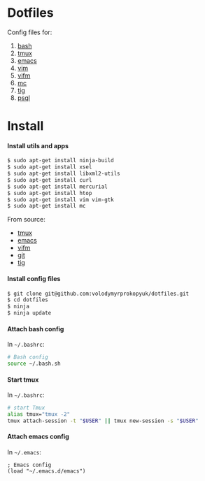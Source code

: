 # Dotfiles

Config files for:

1. [bash](http://www.gnu.org/software/bash/)
1. [tmux](http://tmux.github.io/)
1. [emacs](http://www.gnu.org/software/emacs/)
1. [vim](http://www.vim.org/)
1. [vifm](http://vifm.info/)
1. [mc](https://www.midnight-commander.org/)
1. [tig](https://github.com/jonas/tig)
1. [psql](http://www.postgresql.org/docs/9.4/static/app-psql.html)

# Install

#### Install utils and apps

```bash
$ sudo apt-get install ninja-build
$ sudo apt-get install xsel
$ sudo apt-get install libxml2-utils
$ sudo apt-get install curl
$ sudo apt-get install mercurial
$ sudo apt-get install htop
$ sudo apt-get install vim vim-gtk
$ sudo apt-get install mc
```

From source:

- [tmux](https://tmux.github.io/)
- [emacs](https://www.gnu.org/software/emacs/)
- [vifm](http://vifm.info/)
- [git](https://git-scm.com/)
- [tig](https://github.com/jonas/tig)

#### Install config files

```bash
$ git clone git@github.com:volodymyrprokopyuk/dotfiles.git
$ cd dotfiles
$ ninja
$ ninja update
```

#### Attach bash config

In `~/.bashrc`:
```bash
# Bash config
source ~/.bash.sh
```

#### Start tmux

In `~/.bashrc`:
```bash
# start Tmux
alias tmux="tmux -2"
tmux attach-session -t "$USER" || tmux new-session -s "$USER"
```

#### Attach emacs config

In `~/.emacs`:
```elisp
; Emacs config
(load "~/.emacs.d/emacs")
```
